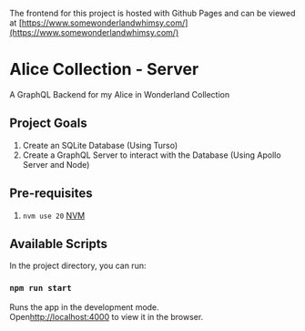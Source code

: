 The frontend for this project is hosted with Github Pages and can be viewed at [https://www.somewonderlandwhimsy.com/](https://www.somewonderlandwhimsy.com/)

# Alice Collection - Server

A GraphQL Backend for my Alice in Wonderland Collection

## Project Goals

1. Create an SQLite Database (Using Turso)
2. Create a GraphQL Server to interact with the Database (Using Apollo Server and Node)

## Pre-requisites

1. `nvm use 20` [NVM](https://github.com/nvm-sh/nvm?tab=readme-ov-file#installing-and-updating)

## Available Scripts

In the project directory, you can run:

### `npm run start`

Runs the app in the development mode.<br /> Open[http://localhost:4000](http://localhost:4000) to view it in the browser.
